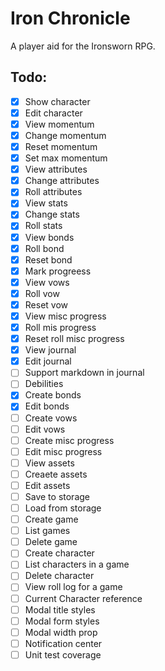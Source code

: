 # Iron Chronicle

A player aid for the Ironsworn RPG.

## Todo:

- [x] Show character
- [x] Edit character
- [x] View momentum
- [x] Change momentum
- [x] Reset momentum
- [x] Set max momentum
- [x] View attributes
- [x] Change attributes
- [x] Roll attributes
- [x] View stats
- [x] Change stats
- [x] Roll stats
- [x] View bonds
- [x] Roll bond
- [x] Reset bond
- [x] Mark progreess
- [x] View vows
- [x] Roll vow
- [x] Reset vow
- [x] View misc progress
- [x] Roll mis progress
- [x] Reset roll misc progress
- [x] View journal
- [x] Edit journal
- [ ] Support markdown in journal
- [ ] Debilities
- [x] Create bonds
- [x] Edit bonds
- [ ] Create vows
- [ ] Edit vows
- [ ] Create misc progress
- [ ] Edit misc progress
- [ ] View assets
- [ ] Creaete assets
- [ ] Edit assets
- [ ] Save to storage
- [ ] Load from storage
- [ ] Create game
- [ ] List games
- [ ] Delete game
- [ ] Create character
- [ ] List characters in a game
- [ ] Delete character
- [ ] View roll log for a game
- [ ] Current Character reference
- [ ] Modal title styles
- [ ] Modal form styles
- [ ] Modal width prop
- [ ] Notification center
- [ ] Unit test coverage
